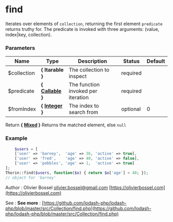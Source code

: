 # find

Iterates over elements of `collection`, returning the first element
`predicate` returns truthy for. The predicate is invoked with three
arguments: (value, index|key, collection).



### Parameters
Name  |  Type  |  Description  |  Status  |  Default
------------  |  ------------  |  ------------  |  ------------  |  ------------
$collection  |  **{ Itarable }**  |  The collection to inspect  |  required  |
$predicate  |  **{ [Callable](http://php.net/manual/en/language.types.callable.php) }**  |  The function invoked per iteration  |  required  |
$fromIndex  |  **{ [Integer](http://php.net/manual/en/language.types.integer.php) }**  |  The index to search from  |  optional  |  0

Return **{ [Mixed](http://php.net/manual/en/language.pseudo-types.php#language.types.mixed) }** Returns the matched element, else `null`

### Example
```php
	$users = [
    ['user' => 'barney',  'age' => 36, 'active' => true],
    ['user' => 'fred',    'age' => 40, 'active' => false],
    ['user' => 'pebbles', 'age' => 1,  'active' => true]
];
Thorin::find($users, function($o) { return $o['age'] < 40; });
// object for 'barney'
```
Author : Olivier Bossel [olivier.bossel@gmail.com](mailto:olivier.bossel@gmail.com) [https://olivierbossel.com](https://olivierbossel.com)

See : **See more** : [https://github.com/lodash-php/lodash-php/blob/master/src/Collection/find.php](https://github.com/lodash-php/lodash-php/blob/master/src/Collection/find.php)